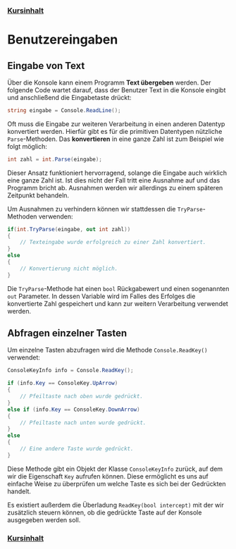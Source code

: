 ### [Kursinhalt](../README.md)

Benutzereingaben
=================

Eingabe von Text
----------------

Über die Konsole kann einem Programm **Text übergeben** werden. Der folgende Code wartet darauf, dass der Benutzer Text in die Konsole eingibt und anschließend die Eingabetaste drückt:

```cs
string eingabe = Console.ReadLine();
```

Oft muss die Eingabe zur weiteren Verarbeitung in einen anderen Datentyp konvertiert werden. Hierfür gibt es für die primitiven Datentypen nützliche `Parse`-Methoden. Das **konvertieren** in eine ganze Zahl ist zum Beispiel wie folgt möglich:

```cs
int zahl = int.Parse(eingabe);
```

Dieser Ansatz funktioniert hervorragend, solange die Eingabe auch wirklich eine ganze Zahl ist. Ist dies nicht der Fall tritt eine Ausnahme auf und das Programm bricht ab. Ausnahmen werden wir allerdings zu einem späteren Zeitpunkt behandeln. 

Um Ausnahmen zu verhindern können wir stattdessen die `TryParse`-Methoden verwenden:

```cs
if(int.TryParse(eingabe, out int zahl))
{
    // Texteingabe wurde erfolgreich zu einer Zahl konvertiert.
}
else
{
    // Konvertierung nicht möglich.
}
```

Die `TryParse`-Methode hat einen `bool` Rückgabewert und einen sogenannten `out` Parameter. In dessen Variable wird im Falles des Erfolges die konvertierte Zahl gespeichert und kann zur weitern Verarbeitung verwendet werden.

Abfragen einzelner Tasten
--------------------------

Um einzelne Tasten abzufragen wird die Methode `Console.ReadKey()` verwendet:

```cs
ConsoleKeyInfo info = Console.ReadKey();

if (info.Key == ConsoleKey.UpArrow)
{
    // Pfeiltaste nach oben wurde gedrückt.
}
else if (info.Key == ConsoleKey.DownArrow)
{
    // Pfeiltaste nach unten wurde gedrückt.
}
else
{
    // Eine andere Taste wurde gedrückt.
}
```

Diese Methode gibt ein Objekt der Klasse `ConsoleKeyInfo` zurück, auf dem wir die Eigenschaft `Key` aufrufen können. Diese ermöglicht es uns auf einfache Weise zu überprüfen um welche Taste es sich bei der Gedrückten handelt. 

Es existiert außerdem die Überladung `ReadKey(bool intercept)` mit der wir zusätzlich steuern können, ob die gedrückte Taste auf der Konsole ausgegeben werden soll. 

### [Kursinhalt](../README.md)